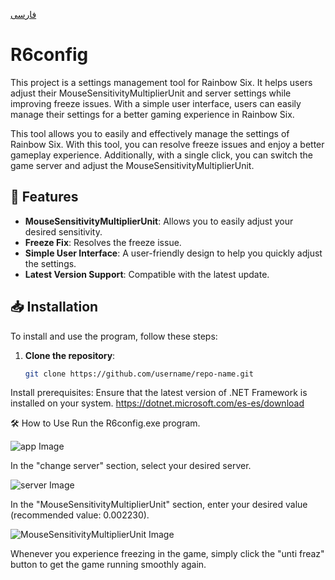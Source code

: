 
[فارسی](https://github.com/aliwwwmo/R6config/blob/main/README.fa.md)
# R6config
This project is a settings management tool for Rainbow Six. It helps users adjust their MouseSensitivityMultiplierUnit and server settings while improving freeze issues. With a simple user interface, users can easily manage their settings for a better gaming experience in Rainbow Six.

This tool allows you to easily and effectively manage the settings of Rainbow Six. With this tool, you can resolve freeze issues and enjoy a better gameplay experience.
Additionally, with a single click, you can switch the game server and adjust the MouseSensitivityMultiplierUnit.

## 🚀 Features
- **MouseSensitivityMultiplierUnit**: Allows you to easily adjust your desired sensitivity.
- **Freeze Fix**: Resolves the freeze issue.
- **Simple User Interface**: A user-friendly design to help you quickly adjust the settings.
- **Latest Version Support**: Compatible with the latest update.

## 📥 Installation
To install and use the program, follow these steps:

1. **Clone the repository**:
   ```bash
   git clone https://github.com/username/repo-name.git

Install prerequisites: Ensure that the latest version of .NET Framework is installed on your system. 
https://dotnet.microsoft.com/es-es/download

🛠️ How to Use
Run the R6config.exe program.

![app Image](https://github.com/aliwwwmo/R6config/blob/main/Untitled-2.jpg)


In the "change server" section, select your desired server.

![server Image](https://github.com/aliwwwmo/R6config/blob/main/server.jpg)


In the "MouseSensitivityMultiplierUnit" section, enter your desired value (recommended value: 0.002230).


![MouseSensitivityMultiplierUnit Image](https://github.com/aliwwwmo/R6config/blob/main/MouseSensitivityMultiplierUnit.jpg)


Whenever you experience freezing in the game, simply click the "unti freaz" button to get the game running smoothly again.

